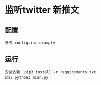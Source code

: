 # 监听twitter 新推文

## 配置
```
参考 config.ini.example 
```

## 运行
```
安装依赖: pip3 install -r requirements.txt
运行 python3 mian.py
```



